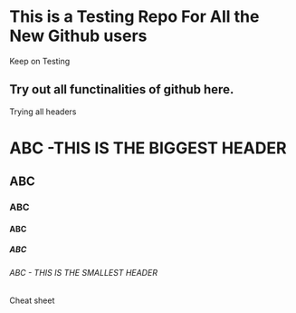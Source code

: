 # This is a Testing Repo For All the New Github users
Keep on Testing

## Try out all functinalities of github here.
 Trying all headers
 
 # ABC    -THIS IS THE BIGGEST HEADER
 ## ABC
 ### ABC
 #### ABC
 ##### ABC
 ###### ABC - THIS IS THE SMALLEST HEADER
 
Cheat sheet

